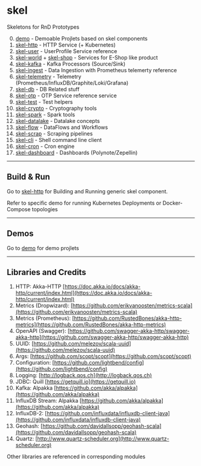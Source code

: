 # skel

Skeletons for RnD Prototypes

0. [demo](demo) - Demoable Projlets based on skel components
1. [skel-http](skel-http) - HTTP Service (+ Kubernetes)
2. [skel-user](skel-user) - UserProfile Service reference
3. [skel-world](skel-world) + [skel-shop](skel-shop) - Services for E-Shop like product
4. [skel-kafka](skel-kafka) - Kafka Processors (Source/Sink)
5. [skel-ingest](skel-ingest) - Data Ingestion with Prometheus telemerty reference
6. [skel-telemetry](skel-telemetry) - Telemetry (Prometheus/InfluxDB/Graphite/Loki/Grafana)
7. [skel-db](skel-db) - DB Related stuff
8. [skel-otp](skel-otp) - OTP Service reference service 
9. [skel-test](skel-test) - Test helpers
10. [skel-crypto](skel-crypto) - Cryptography tools
11. [skel-spark](skel-spark) - Spark tools
12. [skel-datalake](skel-datalake) - Datalake concepts
13. [skel-flow](skel-flow) - DataFlows and Workflows
14. [skel-scrap](skel-scrap) - Scraping pipelines
15. [skel-cli](skel-cli) - Shell command line client
16. [skel-cron](skel-cron) - Cron engine
17. [skel-dashboard](skel-dashboard) - Dashboards (Polynote/Zepellin)

----
## Build & Run

Go to [skel-http](skel-http) for Building and Running generic skel component.

Refer to specific demo for running Kubernetes Deployments or Docker-Compose topologies

----

## Demos

Go to [demo](demo) for demo projlets

----
## Libraries and Credits

1. HTTP: Akka-HTTP [https://doc.akka.io/docs/akka-http/current/index.html](https://doc.akka.io/docs/akka-http/current/index.html)
2. Metrics (Dropwizard): [https://github.com/erikvanoosten/metrics-scala](https://github.com/erikvanoosten/metrics-scala)
3. Metrics (Prometheus): [https://github.com/RustedBones/akka-http-metrics](https://github.com/RustedBones/akka-http-metrics)
4. OpenAPI (Swagger): [https://github.com/swagger-akka-http/swagger-akka-http](https://github.com/swagger-akka-http/swagger-akka-http)
5. UUID: [https://github.com/melezov/scala-uuid](https://github.com/melezov/scala-uuid)
6. Args: [https://github.com/scopt/scopt](https://github.com/scopt/scopt)
7. Configuration: [https://github.com/lightbend/config](https://github.com/lightbend/config)
8. Logging: [http://logback.qos.ch](http://logback.qos.ch)
9. JDBC: Quill [https://getquill.io](https://getquill.io)
10. Kafka: Alpakka [https://github.com/akka/alpakka](https://github.com/akka/alpakka)
11. InfluxDB Stream: Alpakka [https://github.com/akka/alpakka](https://github.com/akka/alpakka)
12. InfluxDB-2: [https://github.com/influxdata/influxdb-client-java](https://github.com/influxdata/influxdb-client-java)
13. Geohash: [https://github.com/davidallsopp/geohash-scala](https://github.com/davidallsopp/geohash-scala)
14. Quartz: [http://www.quartz-scheduler.org](http://www.quartz-scheduler.org)

Other libraries are referenced in corresponding modules
